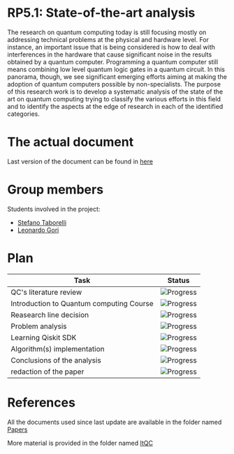 # RP5.1: State-of-the-art analysis
The research on quantum computing today is still focusing mostly on addressing technical problems at the physical and hardware level. For instance, an important issue that is being considered is how to deal with interferences in the hardware that cause significant noise in the results obtained by a quantum computer. Programming a quantum computer still means combining low level quantum logic gates in a quantum circuit. In this panorama, though, we see significant emerging efforts aiming at making the adoption of quantum computers possible by non-specialists. The purpose of this research work is to develop a systematic analysis of the state of the art on quantum computing trying to classify the various efforts in this field and to identify the aspects at the edge of research in each of the identified categories.

# The actual document
Last version of the document can be found in [here](https://github.com/Megapiro/SW2-21-22-Quantum-Project/blob/main/Taborelli-Gori/Quantum_Research.pdf)


# Group members
Students involved in the project: 
- [Stefano Taborelli](https://github.com/stefanotaborelli)
- [Leonardo Gori](https://github.com/LeoGori)

# Plan

| Task | Status | 
| ---  | --- |
| QC's literature review | ![Progress](https://progress-bar.dev/80/?title=InProgress) | 
| Introduction to Quantum computing Course | ![Progress](https://progress-bar.dev/100/?title=Done) | 
| Reasearch line decision | ![Progress](https://progress-bar.dev/100/?title=Done) | 
| Problem analysis | ![Progress](https://progress-bar.dev/100/?title=Done) |
| Learning Qiskit SDK | ![Progress](https://progress-bar.dev/50/?title=InProgress) |
| Algorithm(s) implementation | ![Progress](https://progress-bar.dev/20/?title=InProgress) |
| Conclusions of the analysis | ![Progress](https://progress-bar.dev/30/?title=InProgress) |
| redaction of the paper | ![Progress](https://progress-bar.dev/30/?title=InProgress) |

# References
All the documents used since last update are available in the folder named [Papers](https://github.com/Megapiro/SW2-21-22-Quantum-Project/tree/main/Taborelli-Gori/Papers)

More material is provided in the folder named [ItQC](https://github.com/Megapiro/SW2-21-22-Quantum-Project/tree/main/Taborelli-Gori/ItQC)

